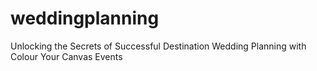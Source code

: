 # weddingplanning
Unlocking the Secrets of Successful Destination Wedding Planning with Colour Your Canvas Events
